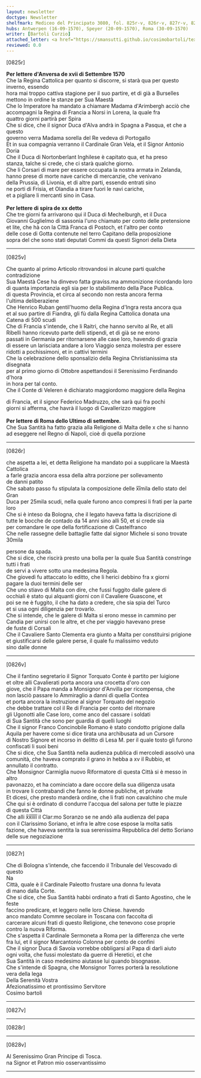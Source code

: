 ```yaml
---
layout: newsletter
doctype: Newsletter
shelfmark: Mediceo del Principato 3080, fol. 825r-v, 826r-v, 827r-v, 828r-v
hubs: Antwerpen (16-09-1570), Speyer (20-09-1570), Roma (30-09-1570)
writer: [Bartoli Curzio]
attached_letter: <a href="https://smansutti.github.io/cosimobartoli/texts/2979_193/">2979_193</a>
reviewed: 0.0
---
```


[0825r]  
  
  
<strong>Per lettere d'Anversa de xvii di Settembre 1570</strong>  
Che la Regina Cattolica per quanto si discorre, si starà qua per questo inverno, essendo  
hora mai troppo cattiva stagione per il suo partire, et di già a Burselles  
mettono in ordine le stanze per Sua Maestà  
Che lo Imperatore ha mandato a chiamare Madama d'Arimbergh acciò che  
accompagni la Regina di Francia a Norsi in Lorena, la quale fra  
quattro giorni partirà per Spira  
Che si dice, che il signor Duca d'Alva andrà in Spagna a Pasqua, et che a questo  
governo verra Madama sorella del Re vedeva di Portogallo  
Et in sua compagnia verranno il Cardinale Gran Vela, et il Signor Antonio Doria  
Che il Duca di Nortonberlant Inghilese è capitato qua, et ha preso  
stanza, talche si crede, che ci starà qualche giorno.  
Che li Corsari di mare per essere occupata la nostra armata in Zelanda,  
hanno prese di morte nave cariche di mercanzie, che venivano  
della Prussia, di Livonia, et di altre parti, essendo entrati sino  
ne porti di Frisia, et Olandia a tirare fuori le navi cariche,  
et a pigliare li mercanti sino in Casa.  
<br/><strong>Per lettere di spira de xx detto</strong>  
Che tre giorni fa arrivarono qui il Duca di Mechelburgh, et il Duca  
Giovanni Guglielmo di sassonia l'uno chiamato per conto delle pretensione  
et lite, che hà con la Città Franca di Postoch, et l'altro per conto  
delle cose di Gotta contenute nel terro Capitano della proposizione  
sopra del che sono stati deputati Commi da questi Signori della Dieta  
  
---  

[0825v]  
  
  
Che quanto al primo Articolo ritrovandosi in alcune parti qualche contradizione  
Sua Maestà Cese ha dinvevo fatta graviss.ma ammonizione ricordando loro  
di quanta importanzia egli sia per lo stabilimento della Pace Publica.  
di questa Provincia, et circa al secondo non resta ancora ferma  
l'ultima deliberaziene  
Che Henrico Ruban gentil'huomo della Regina d'Ingra resta ancora qua  
et al suo partire di Fiandra, gli fù dalla Regina Cattolica donata una  
Catena di 500 scudi  
Che di Francia s'intende, che li Raitri, che hanno servito al Re, et alli  
Ribelli hanno ricevuto parte delli stipendi, et di già se ne erono  
passati in Germania per ritornarsene alle case loro, havendo di grazia  
di essere un larisciata andare a loro Viaggio senza molestra per essere  
ridotti a pochissimoni, et in cattivi termini  
Che la celebrazione dello sponsalizio della Regina Christianissima sta disegnata  
per al primo giorno di Ottobre aspettandosi il Serenissimo Ferdinando d'hora  
in hora per tal conto.  
Che il Conte di Veleren è dichiarato maggiordomo maggiore della Regina  
  
di Francia, et il signor Federico Madruzzo, che sarà qui fra pochi  
giorni si afferma, che havrà il luogo di Cavallerizzo maggiore  
<br/><strong>Per lettere di Roma dello Ultimo di settembre.</strong>  
Che Sua Santità ha fatto grazia alla Religione di Malta delle x che si hanno  
ad eseggere nel Regno di Napoli, cioè di quella porzione  
  
---  

[0826r]  
  
  
che aspetta a lei, et detta Religione ha mandato poi a supplicare la Maestà Cattolica  
a farle grazia ancora essa della altra porzione per sollevamento  
de danni patito  
Che sabato passo fu stipulata la composizione delle x̅i̅mila dello stato del Gran  
Duca per 25mila scudi, nella quale furono anco compresi li frati per la parte loro  
Che si è inteso da Bologna, che il legato haveva fatta la discrizione di  
tutte le bocche de contado da 14 anni sino alli 50, et si crede sia  
per comandare le ope della fortificazione di Castelfranco  
Che nelle rassegne delle battaglie fatte dal signor Michele si sono trovate 30mila  
  
persone da spada.  
Che si dice, che riscirà presto una bolla per la quale Sua Santità constringe tutti i frati  
de servi a vivere sotto una medesima Regola.  
Che giovedì fu attaccato lo editto, che li herici debbino fra x giorni  
pagare la duoi termini delle ser  
Che uno stiavo di Malta con dire, che fussi fuggito dalle galere di  
occhiali è stato qui alquanti giorni con il Cavaliere Guascone, et  
poi se ne è fuggito, il che ha dato a credere, che sia spia del Turco  
et si usa ogni diligenzia per trovarlo.  
Che si intende, che le galere di Malta si erono messe in cammino per  
Candia per unirsi con le altre, et che per viaggio havevano prese  
de fuste di Corsali  
Che il Cavaliere Santo Clementa era giunto a Malta per constituirsi prigione  
et giustificarsi delle galere perse, il quale fu malissimo veduto  
sino dalle donne  
  
---  

[0826v]  
  
  
Che il fantino segretario il Signor Torquato Conte è partito per luigione  
et oltre alli Cavalierati porta ancora una crocetta d'oro con  
giove, che il Papa manda a Monsignor d'Anvilla per ricompensa, che  
non lasciò passare lo Ammiraglio a danni di quella Contea  
et porta ancora la instruzione al signor Torquato del negozio  
che debbe trattare col il Re di Francia per conto del ritornare  
gli Ugonotti alle Case loro, come anco del cassare i soldati  
di Sua Santità che sono per guardia di quelli luoghi  
Che il signor Franco Concinobile Romano è stato condotto prigione dalla  
Aquila per havere come si dice tirata una archibusata ad un Cursore  
di Nostro Signore et incorso in delitto di Lesa M. per il quale tosto gli furono  
confiscati li suoi beni  
Che si dice, che Sua Santità nella audienza publica di mercoledi assolvò una  
comunità, che haveva comprato il grano in hebba a xv il Rubbio, et  
annullato il contratto.  
Che Monsignor Carmiglia nuovo Riformatore di questa Città si è messo in altro  
pavonazzo, et ha cominciato a dare occore della sua diligenza usata  
in trovare li contrabandi che fanno le donne publiche, et private  
Et dicesi, che presto manderà ordine, che li frati non cavalchino che mule  
Che qui si è ordinato di condurre l'accqua del salona per tutte le piazze  
di questa Città  
Che alli x̅x̅i̅i̅i̅i̅ il Clar:mo Soranzo se ne andò alla audienza del papa  
con il Clarissimo Soriano, et infra le altre cose espose la molta satis  
fazione, che haveva sentita la sua serenissima Repubblica del detto Soriano  
delle sue negoziazione  
  
---  

[0827r]  
  
  
Che di Bologna s'intende, che faccendo il Tribunale del Vescovado di questo  
Na  
Città, quale è il Cardinale Paleotto frustare una donna fu levata  
di mano dalla Corte.  
Che si dice, che Sua Santità habbi ordinato a frati di Santo Agostino, che le feste  
faccino predicare, et leggero nelle loro Chiese. havendo  
anco mandato Commre secolare in Toscana con faccolta di  
carcerare alcuni frati di questo Religione, che tenevono cose proprie  
contro la nuova Riforma.  
Che s'aspetta il Cardinale Sermoneta a Roma per la differenza che verte  
fra lui, et il signor Marcantonio Colonna per conto de confini  
Che il signor Duca di Savoia vorrebbe obbligarsi al Papa di darli aiuto  
ogni volta, che fussi molestato da guerre di Heretici, et che  
Sua Santità in caso medesimo aiutasse lui quando bisognasse.  
Che s'intende di Spagna, che Monsignor Torres porterà la resolutione  
vera della lega  
Della Serenità Vostra  
Afezionatissimo et prontissimo Servitore  
Cosimo bartoli  
  
---  

[0827v]  
  
  
  
---  

[0828r]  
  
  
  
---  

[0828v]  
  
  
Al Serenissimo Gran Principe di Tosca.  
na Signor et Patron mio osservantissimo  
  
---  

